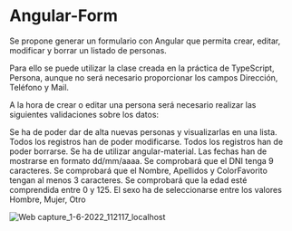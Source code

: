 # Angular-Form

Se propone generar un formulario con Angular que permita crear, editar, modificar y borrar un listado de personas.

Para ello se puede utilizar la clase creada en la práctica de TypeScript, Persona, aunque no será necesario proporcionar los campos Dirección, Teléfono y Mail.



A la hora de crear o editar una persona será necesario realizar las siguientes validaciones sobre los datos:

Se ha de poder dar de alta nuevas personas y visualizarlas en una lista.
Todos los registros han de poder modificarse.
Todos los registros han de poder borrarse.
Se ha de utilizar angular-material.
Las fechas han de mostrarse en formato dd/mm/aaaa.
Se comprobará que el DNI tenga 9 caracteres.
Se comprobará que el Nombre, Apellidos y ColorFavorito tengan al menos 3 caracteres.
Se comprobará que la edad esté comprendida entre 0 y 125.
El sexo ha de seleccionarse entre los valores Hombre, Mujer, Otro


![Web capture_1-6-2022_112117_localhost](https://user-images.githubusercontent.com/85968119/171371974-2f661fa0-e619-4415-b87e-85b2b68ad051.jpeg)





